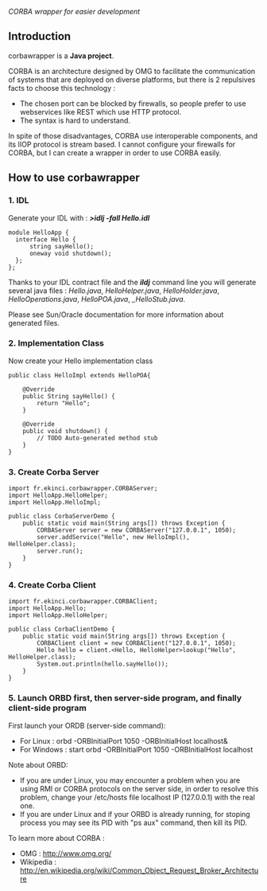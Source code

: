 _CORBA wrapper for easier development_

## Introduction

corbawrapper is a **Java project**.

CORBA is an architecture designed by OMG to facilitate the communication of systems that are deployed on diverse platforms, but there is 2 repulsives facts to choose this technology :
* The chosen port can be blocked by firewalls, so people prefer to use webservices like REST which use HTTP protocol.
* The syntax is hard to understand.

In spite of those disadvantages, CORBA use interoperable components, and its IIOP protocol is stream based. I cannot configure your firewalls for CORBA, but I can create a wrapper in order to use CORBA easily.

## How to use **corbawrapper**

### 1. IDL

Generate your IDL with : _**>idlj -fall Hello.idl**_
```
module HelloApp {
  interface Hello {
      string sayHello();
      oneway void shutdown();
  };
};
```
Thanks to your IDL contract file and the _**ildj**_ command line you will generate several java files : _Hello.java_, _HelloHelper.java_, _HelloHolder.java_, _HelloOperations.java_, _HelloPOA.java_, _\_HelloStub.java_.

Please see Sun/Oracle documentation for more information about generated files.

### 2. Implementation Class

Now create your Hello implementation class
```
public class HelloImpl extends HelloPOA{

    @Override
    public String sayHello() {
        return "Hello";
    }

    @Override
    public void shutdown() {
        // TODO Auto-generated method stub
    }
}
```

### 3. Create Corba Server
```
import fr.ekinci.corbawrapper.CORBAServer;
import HelloApp.HelloHelper;
import HelloApp.HelloImpl;

public class CorbaServerDemo {
    public static void main(String args[]) throws Exception {
        CORBAServer server = new CORBAServer("127.0.0.1", 1050);
        server.addService("Hello", new HelloImpl(), HelloHelper.class);
        server.run();
    }
}
```

### 4. Create Corba Client
```
import fr.ekinci.corbawrapper.CORBAClient;
import HelloApp.Hello;
import HelloApp.HelloHelper;

public class CorbaClientDemo {
    public static void main(String args[]) throws Exception {
        CORBAClient client = new CORBAClient("127.0.0.1", 1050);
        Hello hello = client.<Hello, HelloHelper>lookup("Hello", HelloHelper.class);
        System.out.println(hello.sayHello());
    }
}
```

### 5. Launch ORBD first, then server-side program, and finally client-side program

First launch your ORDB (server-side command):
* For Linux : orbd -ORBInitialPort 1050 -ORBInitialHost localhost&
* For Windows : start orbd -ORBInitialPort 1050 -ORBInitialHost localhost

Note about ORBD:
* If you are under Linux, you may encounter a problem when you are using RMI or CORBA protocols on the server side, in order to resolve this problem, change your /etc/hosts file localhost IP (127.0.0.1) with the real one.
* If you are under Linux and if your ORBD is already running, for stoping process you may see its PID with "ps aux" command, then kill its PID.


To learn more about CORBA :
* OMG : http://www.omg.org/
* Wikipedia : http://en.wikipedia.org/wiki/Common_Object_Request_Broker_Architecture